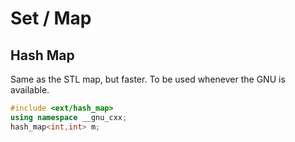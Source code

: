 # Set / Map

## Hash Map

Same as the STL map, but faster. To be used whenever the GNU is available.

```cpp
#include <ext/hash_map>
using namespace __gnu_cxx;
hash_map<int,int> m;
```

